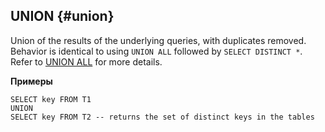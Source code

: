 ## UNION {#union}

Union of the results of the underlying queries, with duplicates removed.
Behavior is identical to using `UNION ALL` followed by `SELECT DISTINCT *`.
Refer to [UNION ALL](#union-all) for more details.

**Примеры**

```yql
SELECT key FROM T1
UNION
SELECT key FROM T2 -- returns the set of distinct keys in the tables
```
